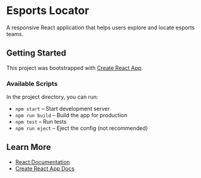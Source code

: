 # Esports Locator

A responsive React application that helps users explore and locate esports teams.

## Getting Started

This project was bootstrapped with [Create React App](https://github.com/facebook/create-react-app).

### Available Scripts

In the project directory, you can run:

- `npm start` – Start development server  
- `npm run build` – Build the app for production  
- `npm test` – Run tests  
- `npm run eject` – Eject the config (not recommended)

## Learn More

- [React Documentation](https://reactjs.org/)
- [Create React App Docs](https://facebook.github.io/create-react-app/docs/getting-started)
